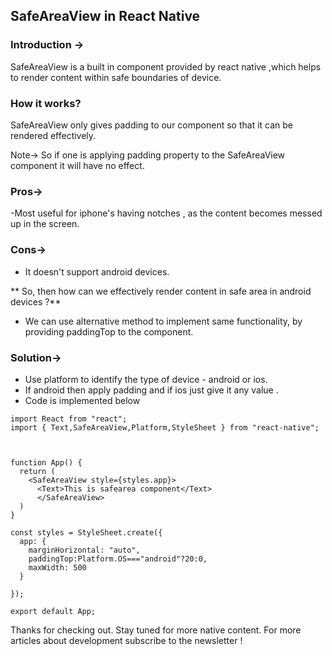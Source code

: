 ## SafeAreaView in React Native

### Introduction ->

SafeAreaView is a built in component provided by react native ,which helps to render content within safe boundaries of device.

### How it works?

SafeAreaView only gives padding to our component so that it can be rendered effectively.

Note-> So if one is applying padding property to the SafeAreaView component it will have no effect.

### Pros->

-Most useful for iphone's having notches , as the content becomes messed up in the screen.


### Cons->
- It doesn't support android devices.



** So, then how can we effectively render content in safe area in android devices ?**
 -  We can use alternative method to implement same functionality,  by providing 
   paddingTop to the component.

### Solution->

- Use platform to identify the type of device - android or ios.
- If android then apply padding and if ios just give it any value .
- Code is implemented below

```
import React from "react";
import { Text,SafeAreaView,Platform,StyleSheet } from "react-native";



function App() {
  return (
    <SafeAreaView style={styles.app}>
      <Text>This is safearea component</Text>
      </SafeAreaView>
  )
}

const styles = StyleSheet.create({
  app: {
    marginHorizontal: "auto",
    paddingTop:Platform.OS==="android"?20:0,
    maxWidth: 500
  }
  
});

export default App;

``` 

Thanks for checking out. Stay tuned for more native content.
For more articles about development subscribe to the newsletter !



